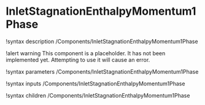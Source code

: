 # InletStagnationEnthalpyMomentum1Phase

!syntax description /Components/InletStagnationEnthalpyMomentum1Phase

!alert warning
This component is a placeholder. It has not been implemented yet. Attempting to use it
will cause an error.

!syntax parameters /Components/InletStagnationEnthalpyMomentum1Phase

!syntax inputs /Components/InletStagnationEnthalpyMomentum1Phase

!syntax children /Components/InletStagnationEnthalpyMomentum1Phase
